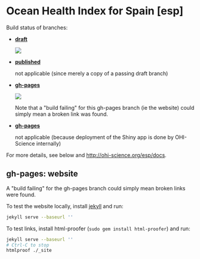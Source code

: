 # Ocean Health Index for Spain [esp]

Build status of branches:

- [**draft**](https://github.com/OHI-Science/esp/tree/draft)

  [![](https://api.travis-ci.org/OHI-Science/esp.svg?branch=draft)](https://travis-ci.org/OHI-Science/esp/branches)

- [**published**](https://github.com/OHI-Science/esp/tree/published)

  not applicable (since merely a copy of a passing draft branch)  

- [**gh-pages**](https://github.com/OHI-Science/esp/tree/gh-pages)

  [![](https://api.travis-ci.org/OHI-Science/esp.svg?branch=gh-pages)](https://travis-ci.org/OHI-Science/esp/branches)
  
  Note that a "build failing" for this gh-pages branch (ie the website) could simply mean a broken link was found.

- [**gh-pages**](https://github.com/OHI-Science/esp/tree/app)

  not applicable (because deployment of the Shiny app is done by OHI-Science internally)

For more details, see below and http://ohi-science.org/esp/docs.

## gh-pages: website

A "build failing" for the gh-pages branch could simply mean broken links were found.

To test the website locally, install [jekyll](http://jekyllrb.com/docs/installation/) and run:

```bash
jekyll serve --baseurl ''
```

To test links, install html-proofer (`sudo gem install html-proofer`) and run:

```bash
jekyll serve --baseurl ''
# Ctrl-C to stop
htmlproof ./_site
```
